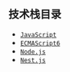 <!--
 * @Author: your name
 * @Date: 2019-11-04 14:49:28
 * @LastEditTime: 2019-11-04 15:27:45
 * @LastEditors: Please set LastEditors
 * @Description: In User Settings Edit
 * @FilePath: \Nodejs\docs\README.md
 -->

## 技术栈目录

* [`JavaScript`](/javascript/base.md)
* [`ECMAScript6`](/es6/readme.md)
* [`Node.js`](/nodejs/module.md)
* [`Nest.js`](/nodejs/Nest.md)